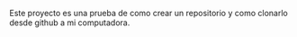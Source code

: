 Este proyecto es una prueba de como crear un repositorio y como clonarlo desde github a mi computadora.